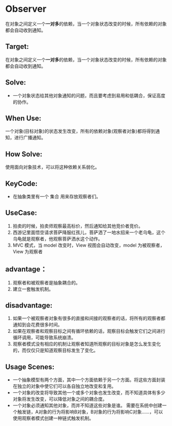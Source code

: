 # Observer

在对象之间定义一个**一对多**的依赖，当一个对象状态改变的时候，所有依赖的对象都会自动收到通知。
## Target:
在对象之间定义一个**一对多**的依赖，当一个对象状态改变的时候，所有依赖的对象都会自动收到通知。

##  Solve:
- 一个对象状态给其他对象通知的问题，而且要考虑到易用和低耦合，保证高度的协作。


## When Use:
一个对象(目标对象)的状态发生改变，所有的依赖对象(观察者对象)都将得到通知，进行广播通知。

## How Solve:
使用面向对象技术，可以将这种依赖关系弱化。

## KeyCode:
- 在抽象类里有一个 集合 用来存放观察者们。

## UseCase:
1. 拍卖的时候，拍卖师观察最高标价，然后通知给其他竞价者竞价。 
2. 西游记里面悟空请求菩萨降服红孩儿，菩萨洒了一地水招来一个老乌龟，这个乌龟就是观察者，他观察菩萨洒水这个动作。
3. MVC 模式，当 model 改变时，View 视图会自动改变，model 为被观察者，View 为观察者

## advantage：
1. 观察者和被观察者是抽象耦合的。 
2. 建立一套触发机制。

## disadvantage:
1. 如果一个被观察者对象有很多的直接和间接的观察者的话，将所有的观察者都通知到会花费很多时间。
2. 如果在观察者和观察目标之间有循环依赖的话，观察目标会触发它们之间进行循环调用，可能导致系统崩溃。
3. 观察者模式没有相应的机制让观察者知道所观察的目标对象是怎么发生变化的，而仅仅只是知道观察目标发生了变化。


## Usage Scenes:
- 一个抽象模型有两个方面，其中一个方面依赖于另一个方面。将这些方面封装在独立的对象中使它们可以各自独立地改变和复用。
- 一个对象的改变将导致其他一个或多个对象也发生改变，而不知道具体有多少对象将发生改变，可以降低对象之间的耦合度。
- 一个对象必须通知其他对象，而并不知道这些对象是谁。 需要在系统中创建一个触发链，A对象的行为将影响B对象，B对象的行为将影响C对象……，可以使用观察者模式创建一种链式触发机制。
